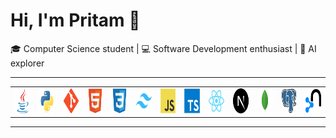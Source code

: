 # Hi, I'm Pritam 👋

🎓 Computer Science student | 💻 Software Development enthusiast | 🤖 AI explorer

---
<table>
  <tr>
    <td align="center">
      <a href="https://www.java.com/" target="_blank" rel="noopener noreferrer">
        <img src="https://github.com/devicons/devicon/blob/master/icons/java/java-original.svg" title="Java" alt="Java" width="40" height="40"/>
      </a>
    </td>
    <td align="center">
      <a href="https://www.python.org/" target="_blank" rel="noopener noreferrer">
        <img src="https://github.com/devicons/devicon/blob/master/icons/python/python-original.svg" title="Python" alt="Python" width="40" height="40"/>
      </a>
    </td>
    <td align="center">
      <a href="https://git-scm.com/" target="_blank" rel="noopener noreferrer">
        <img src="https://github.com/devicons/devicon/blob/master/icons/git/git-original.svg" title="Git" alt="Git" width="40" height="40"/>
      </a>
    </td>
    <td align="center">
      <a href="https://html.spec.whatwg.org/" target="_blank" rel="noopener noreferrer">
        <img src="https://github.com/devicons/devicon/blob/master/icons/html5/html5-original.svg" title="HTML5" alt="HTML5" width="40" height="40"/>
      </a>
    </td>
    <td align="center">
      <a href="https://www.w3.org/Style/CSS/" target="_blank" rel="noopener noreferrer">
        <img src="https://github.com/devicons/devicon/blob/master/icons/css3/css3-original.svg" title="CSS" alt="CSS" width="40" height="40"/>
      </a>
    </td>
    <td align="center">
      <a href="https://tailwindcss.com/" target="_blank" rel="noopener noreferrer">
        <img src="https://github.com/devicons/devicon/blob/master/icons/tailwindcss/tailwindcss-original.svg" title="Tailwind CSS" alt="Tailwind CSS" width="40" height="40"/>
      </a>
    </td>
    <td align="center">
      <a href="https://developer.mozilla.org/en-US/docs/Web/JavaScript" target="_blank" rel="noopener noreferrer">
        <img src="https://github.com/devicons/devicon/blob/master/icons/javascript/javascript-original.svg" title="JavaScript" alt="JavaScript" width="40" height="40"/>
      </a>
    </td>
    <td align="center">
      <a href="https://www.typescriptlang.org/" target="_blank" rel="noopener noreferrer">
        <img src="https://github.com/devicons/devicon/blob/master/icons/typescript/typescript-original.svg" title="TypeScript" alt="TypeScript" width="40" height="40"/>
      </a>
    </td>
    <td align="center">
      <a href="https://reactjs.org/" target="_blank" rel="noopener noreferrer">
        <img src="https://github.com/devicons/devicon/blob/master/icons/react/react-original.svg" title="React" alt="React" width="40" height="40"/>
      </a>
    </td>
    <td align="center">
      <a href="https://nextjs.org/" target="_blank" rel="noopener noreferrer">
        <img src="https://github.com/devicons/devicon/blob/master/icons/nextjs/nextjs-original.svg" title="Next.js" alt="Next.js" width="40" height="40"/>
      </a>
    </td>
    <td align="center">
      <a href="https://www.mongodb.com/" target="_blank" rel="noopener noreferrer">
        <img src="https://github.com/devicons/devicon/blob/master/icons/mongodb/mongodb-original.svg" title="MongoDB" alt="MongoDB" width="40" height="40"/>
      </a>
    </td>
    <td align="center">
      <a href="https://www.postgresql.org/" target="_blank" rel="noopener noreferrer">
        <img src="https://github.com/devicons/devicon/blob/master/icons/postgresql/postgresql-original.svg" title="PostgreSQL" alt="PostgreSQL" width="40" height="40"/>
      </a>
    </td>
    <td align="center">
      <a href="https://neo4j.com/" target="_blank" rel="noopener noreferrer">
        <img src="https://github.com/devicons/devicon/blob/master/icons/neo4j/neo4j-original.svg" title="Neo4j" alt="Neo4j" width="40" height="40"/>
      </a>
    </td>
  </tr>
</table>


---

<!---
itssodope01/itssodope01 is a ✨ special ✨ repository because its `README.md` (this file) appears on your GitHub profile.
You can click the Preview link to take a look at your changes.
--->
